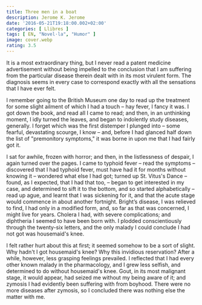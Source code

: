 ```yaml
---
title: Three men in a boat
description: Jerome K. Jerome
date: '2016-05-21T19:18:00.002+02:00'
categories: [ Llibres ]
tags: [ EN, "Novel·la", "Humor" ]
image: cover.webp
rating: 3.5
---
```


It is a most extraordinary thing, but I never read a patent medicine advertisement without being impelled to the conclusion that I am suffering from the particular disease therein dealt with in its most virulent form. The diagnosis seems in every case to correspond exactly with all the sensations that I have ever felt.

I remember going to the British Museum one day to read up the treatment for some slight ailment of which I had a touch – hay fever, I fancy it was. I got down the book, and read all I came to read; and then, in an unthinking moment, I idly turned the leaves, and began to indolently study diseases, generally. I forget which was the first distemper I plunged into – some fearful, devastating scourge, I know – and, before I had glanced half down the list of "premonitory symptoms," it was borne in upon me that I had fairly got it.

I sat for awhile, frozen with horror; and then, in the listlessness of despair, I again turned over the pages. I came to typhoid fever – read the symptoms – discovered that I had typhoid fever, must have had it for months without knowing it – wondered what else I had got; turned up St. Vitus's Dance – found, as I expected, that I had that too, – began to get interested in my case, and determined to sift it to the bottom, and so started alphabetically – read up ague, and learnt that I was sickening for it, and that the acute stage would commence in about another fortnight. Bright’s disease, I was relieved to find, I had only in a modified form, and, so far as that was concerned, I might live for years. Cholera I had, with severe complications; and diphtheria I seemed to have been born with. I plodded conscientiously through the twenty-six letters, and the only malady I could conclude I had not got was housemaid's knee.

I felt rather hurt about this at first; it seemed somehow to be a sort of slight. Why hadn't I got housemaid's knee? Why this invidious reservation? After a while, however, less grasping feelings prevailed. I reflected that I had every other known malady in the pharmacology, and I grew less selfish, and determined to do without housemaid's knee. Gout, in its most malignant stage, it would appear, had seized me without my being aware of it; and zymosis I had evidently been suffering with from boyhood. There were no more diseases after zymosis, so I concluded there was nothing else the matter with me.
